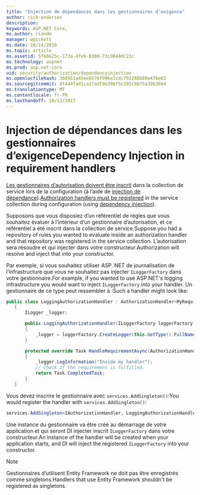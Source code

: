 ```yaml
---
title: "Injection de dépendances dans les gestionnaires d’exigence"
author: rick-anderson
description: 
keywords: ASP.NET Core,
ms.author: riande
manager: wpickett
ms.date: 10/14/2016
ms.topic: article
ms.assetid: 5fb6625c-173a-4feb-8380-73c9844dc23c
ms.technology: aspnet
ms.prod: asp.net-core
uid: security/authorization/dependencyinjection
ms.openlocfilehash: 308951a45ee6576f096e1cdc792208b89e476e61
ms.sourcegitcommit: 8f4d4fad1ca27adf9e396f5c205c9875a3963664
ms.translationtype: MT
ms.contentlocale: fr-FR
ms.lasthandoff: 10/13/2017
---
```

# <a name="dependency-injection-in-requirement-handlers"></a><span data-ttu-id="f3340-103">Injection de dépendances dans les gestionnaires d’exigence</span><span class="sxs-lookup"><span data-stu-id="f3340-103">Dependency Injection in requirement handlers</span></span>

<a name="security-authorization-di"></a>

<span data-ttu-id="f3340-104">[Les gestionnaires d’autorisation doivent être inscrit](policies.md#security-authorization-policies-based-handler-registration) dans la collection de service lors de la configuration (à l’aide de [injection de dépendance](../../fundamentals/dependency-injection.md#fundamentals-dependency-injection)).</span><span class="sxs-lookup"><span data-stu-id="f3340-104">[Authorization handlers must be registered](policies.md#security-authorization-policies-based-handler-registration) in the service collection during configuration (using [dependency injection](../../fundamentals/dependency-injection.md#fundamentals-dependency-injection)).</span></span>

<span data-ttu-id="f3340-105">Supposons que vous disposiez d’un référentiel de règles que vous souhaitez évaluer à l’intérieur d’un gestionnaire d’autorisation, et ce référentiel a été inscrit dans la collection de service.</span><span class="sxs-lookup"><span data-stu-id="f3340-105">Suppose you had a repository of rules you wanted to evaluate inside an authorization handler and that repository was registered in the service collection.</span></span>  <span data-ttu-id="f3340-106">L’autorisation sera résoudre et qui injecter dans votre constructeur.</span><span class="sxs-lookup"><span data-stu-id="f3340-106">Authorization will resolve and inject that into your constructor.</span></span>

<span data-ttu-id="f3340-107">Par exemple, si vous souhaitez utiliser ASP. NET de journalisation de l’infrastructure que vous ne souhaitez pas injecter `ILoggerFactory` dans votre gestionnaire.</span><span class="sxs-lookup"><span data-stu-id="f3340-107">For example, if you wanted to use ASP.NET's logging infrastructure you would want to inject `ILoggerFactory` into your handler.</span></span> <span data-ttu-id="f3340-108">Un gestionnaire de ce type peut ressembler à :</span><span class="sxs-lookup"><span data-stu-id="f3340-108">Such a handler might look like:</span></span>

```csharp
public class LoggingAuthorizationHandler : AuthorizationHandler<MyRequirement>
   {
       ILogger _logger;

       public LoggingAuthorizationHandler(ILoggerFactory loggerFactory)
       {
           _logger = loggerFactory.CreateLogger(this.GetType().FullName);
       }

       protected override Task HandleRequirementAsync(AuthorizationHandlerContext context, MyRequirement requirement)
       {
           _logger.LogInformation("Inside my handler");
           // Check if the requirement is fulfilled.
           return Task.CompletedTask;
       }
   }
   ```

<span data-ttu-id="f3340-109">Vous devez inscrire le gestionnaire avec `services.AddSingleton()`:</span><span class="sxs-lookup"><span data-stu-id="f3340-109">You would register the handler with `services.AddSingleton()`:</span></span>

```csharp
services.AddSingleton<IAuthorizationHandler, LoggingAuthorizationHandler>();
   ```

<span data-ttu-id="f3340-110">Une instance du gestionnaire va être créé au démarrage de votre application et qui seront DI injecter inscrit `ILoggerFactory` dans votre constructeur.</span><span class="sxs-lookup"><span data-stu-id="f3340-110">An instance of the handler will be created when your application starts, and DI will inject the registered `ILoggerFactory` into your constructor.</span></span>

> [!NOTE]
> <span data-ttu-id="f3340-111">Gestionnaires d’utilisent Entity Framework ne doit pas être enregistrés comme singletons.</span><span class="sxs-lookup"><span data-stu-id="f3340-111">Handlers that use Entity Framework shouldn't be registered as singletons.</span></span>
